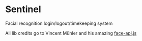 # Sentinel
Facial recognition login/logout/timekeeping system

All lib credits go to Vincent Mühler and his amazing [face-api.js](https://github.com/justadudewhohacks/face-api.js)

